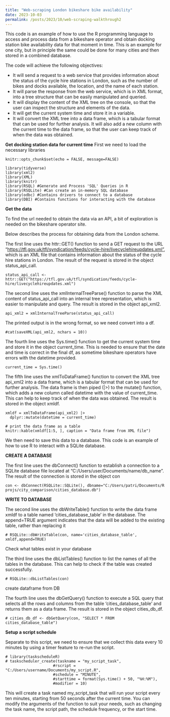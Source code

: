 ```yaml
---
title: "Web-scraping London bikeshare bike availability"
date: 2023-10-03
permalink: /posts/2023/10/web-scraping-walkthrough2
---
```



This code is an example of how to use the R programming language to access and process data from a bikeshare operator and obtain docking station bike availability data for that moment in time. This is an example for one city, but in principle the same could be done for many cities and then stored in a combined database.

The code will achieve the following objectives:

- It will send a request to a web service that provides information about the status of the cycle hire stations in London, such as the number of bikes and docks available, the location, and the name of each station.
- It will parse the response from the web service, which is in XML format, into a tree structure that can be easily manipulated and queried.
- It will display the content of the XML tree on the console, so that the user can inspect the structure and elements of the data.
- It will get the current system time and store it in a variable.
- It will convert the XML tree into a data frame, which is a tabular format that can be used for further analysis. It will also add a new column with the current time to the data frame, so that the user can keep track of when the data was obtained.


**Get docking station data for current time**
First we need to load the necessary libraries

```{r setup, include=FALSE}
knitr::opts_chunk$set(echo = FALSE, message=FALSE)
```

```{r, echo = TRUE, message=FALSE}
library(tidyverse)
library(xml2)
library(XML)
library(knitr)
library(RSQL) #Generate and Process 'SQL' Queries in R
library(RSQLite) #Can create an in-memory SQL database
library(odbc) #Contains drivers to connect to a database
library(DBI) #Contains functions for interacting with the database

```

**Get the data**

To find the url needed to obtain the data via an API, a bit of exploration is needed on the bikeshare operator site. 

Below describes the process for obtaining data from the London scheme.

The first line uses the httr::GET() function to send a GET request to the URL “https://tfl.gov.uk/tfl/syndication/feeds/cycle-hire/livecyclehireupdates.xml”, which is an XML file that contains information about the status of the cycle hire stations in London. The result of the request is stored in the object status_api_call.

```{r echo = TRUE}
status_api_call <- httr::GET("https://tfl.gov.uk/tfl/syndication/feeds/cycle-hire/livecyclehireupdates.xml")
```

The second line uses the xmlInternalTreeParse() function to parse the XML content of status_api_call into an internal tree representation, which is easier to manipulate and query. The result is stored in the object api_xml2.

```{r echo = TRUE}
api_xml2 = xmlInternalTreeParse(status_api_call)
```

The printed output is in the wrong format, so we need convert into a df.
```{r echo = TRUE}
#cat(saveXML(api_xml2, nchars = 10))

```

The fourth line uses the Sys.time() function to get the current system time and store it in the object current_time. This is needed to ensure that the date and time is correct in the final df, as sometime bikeshare operators have errors with the datetime provided. 

```{r echo = TRUE}
current_time = Sys.time()
```

The fifth line uses the xmlToDataFrame() function to convert the XML tree api_xml2 into a data frame, which is a tabular format that can be used for further analysis. The data frame is then piped (|>) to the mutate() function, which adds a new column called datetime with the value of current_time. This can help to keep track of when the data was obtained. The result is stored in the object xmldf.

```{r echo = TRUE, results='asis'}
xmldf = xmlToDataFrame(api_xml2) |>
  dplyr::mutate(datetime = current_time)

# print the data frame as a table
knitr::kable(xmldf[1:5, ], caption = "Data frame from XML file")

```


We then need to save this data to a database. This code is an example of how to use R to interact with a SQLite database.

**CREATE A DATABASE**

The first line uses the dbConnect() function to establish a connection to a SQLite database file located at “C:/Users/user/Documents/name/db_name”. The result of the connection is stored in the object con

```{r, echo = TRUE}
con <- dbConnect(RSQLite::SQLite(), dbname="C:/Users/patri/Documents/R projs/city_comparison/cities_database.db")
```

**WRITE TO DATABASE**

The second line uses the dbWriteTable() function to write the data frame xmldf to a table named ‘cities_database_table’ in the database. The append=TRUE argument indicates that the data will be added to the existing table, rather than replacing it

```{r, echo = TRUE}
# RSQLite::dbWriteTable(con, name='cities_database_table', xmldf,append=TRUE)
```

Check what tables exist in your database

The third line uses the dbListTables() function to list the names of all the tables in the database. This can help to check if the table was created successfully.
```{r, echo = TRUE}
# RSQLite::dbListTables(con)
```

create dataframe from DB

The fourth line uses the dbGetQuery() function to execute a SQL query that selects all the rows and columns from the table ‘cities_database_table’ and returns them as a data frame. The result is stored in the object cities_db_df.
```{r, echo = TRUE}
# cities_db_df <- dbGetQuery(con, "SELECT * FROM cities_database_table")
```

**Setup a script schedule**

Separate to this script, we need to ensure that we collect this data every 10 minutes by using a timer feature to re-run the script. 

```{r, echo=TRUE}
# library(taskscheduleR)
# taskscheduler_create(taskname = "my_script_task", 
                     #rscript = "C:/Users/username/Documents/my_script.R", 
                     #schedule = "MINUTE", 
                     #starttime = format(Sys.time() + 50, "%H:%M"), 
                     #modifier = 10)
```
This will create a task named my_script_task that will run your script every ten minutes, starting from 50 seconds after the current time. You can modify the arguments of the function to suit your needs, such as changing the task name, the script path, the schedule frequency, or the start time.
